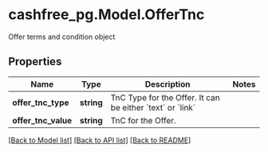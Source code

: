 # cashfree_pg.Model.OfferTnc
Offer terms and condition object

## Properties

Name | Type | Description | Notes
------------ | ------------- | ------------- | -------------
**offer_tnc_type** | **string** | TnC Type for the Offer. It can be either &#x60;text&#x60; or &#x60;link&#x60; | 
**offer_tnc_value** | **string** | TnC for the Offer. | 

[[Back to Model list]](../README.md#documentation-for-models) [[Back to API list]](../README.md#documentation-for-api-endpoints) [[Back to README]](../README.md)

